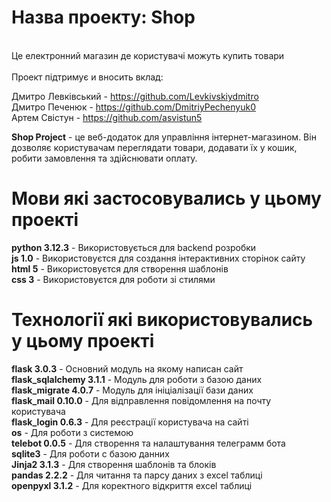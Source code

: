 # Назва проекту: **Shop**<br/>
<br/> Це електронний магазин де користувачі можуть купить товари<br/> 
<br/>Проект підтримує и вносить вклад:<br/>

Дмитро Левківський - https://github.com/Levkivskiydmitro<br/>
Дмитро Печенюк - https://github.com/DmitriyPechenyuk0<br/>
Артем Свістун - https://github.com/asvistun5<br/>

**Shop Project** - це веб-додаток для управління інтернет-магазином. Він дозволяє користувачам переглядати товари, додавати їх у кошик, 
робити замовлення та здійснювати оплату.

# Мови які застосовувались у цьому проекті<br/>

**python 3.12.3** - Використовується для backend розробки<br/>
**js 1.0** - Використовуєтся для создання інтерактивних сторінок сайту<br/>
**html 5** - Використовуєтся для створення шаблонів <br/>
**css 3** - Використовуєтся для роботи зі стилями<br/>

# Технології які використовувались у цьому проекті<br/>

**flask 3.0.3** - Основний модуль на якому написан сайт<br/>
**flask_sqlalchemy 3.1.1** - Модуль для роботи з базою даних<br/>
**flask_migrate 4.0.7** - Модуль для ініціалізації бази даних<br/>
**flask_mail 0.10.0** - Для відправлення повідомлення на почту користувача<br/>
**flask_login 0.6.3** - Для реєстрації користувача на сайті<br/>
**os** - Для роботи з системою<br/>
**telebot 0.0.5** - Для створення та налаштування телеграмм бота<br/>
**sqlite3** - Для роботи с базою данних<br/>
**Jinja2 3.1.3** -  Для створення шаблонів та блоків<br/>
**pandas 2.2.2** - Для читання та парсу даних з excel таблиці<br/>
**openpyxl 3.1.2** - Для коректного відкриття excel таблиці<br/>

